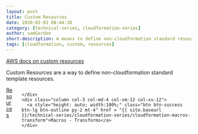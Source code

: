 ```yaml
---
layout: post
title: Custom Resources
date: 2020-02-02 08:44:38
category: [technical-series, cloudformation-series]
author: samGordon
short-description: A means to define non-cloudformation standard resources
tags: [cloudformation, custom, resources]
---
```


<div class="card official-docs">
  <div class="card-body">
    <a href = "https://docs.aws.amazon.com/AWSCloudFormation/latest/UserGuide/template-custom-resources.html">AWS docs on custom resources</a>
  </div>
</div>

Custom Resources are a way to define non-cloudformation standard template resources.



<div class="container grid-xl">
  <div class="columns">
    <div class = "column col-3 col-md-4 col-sm-12 col-xs-12">
      <a style="height: auto; width:100%;" class="btn btn-success btn-lg btn-outline py-2 mt-4" href = "{{ site.baseurl }}/technical-series/cloudformation-series/cloudformation-resources">Resources</a>
    </div>
    <div class = "column col-6 col-md-4 col-sm-12 col-xs-12">
      
    </div>
    <div class="column col-3 col-md-4 col-sm-12 col-xs-12">
      <a style="height: auto; width:100%;" class="btn btn-success btn-lg btn-outline py-2 mt-4" href = "{{ site.baseurl }}/technical-series/cloudformation-series/cloudformation-macros-transform">Macros - Transforms</a>
    </div>
  </div>
</div>
